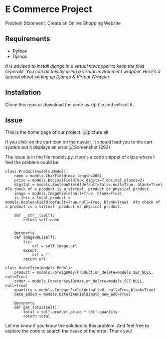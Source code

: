 # E Commerce Project
  
 Problem Statement: Create an Online Shopping Website
  
## Requirements ##

 - Python 
 - Django
 
_It is advised to install django in a virtual mwrapper to keep the files seperate. You can do this by using a virtual environment wrapper. Here's a [tutorial](https://www.youtube.com/watch?v=VuETrwKYLTM&t=10s") about setting up Django & Virtual Wrapper._

## Installation ##

Clone this repo or download the code as zip file and extract it.

## Issue ## 
 This is the home page of our project:
 ![picture alt](https://pic8.co/sh/puoHti.png)
 
 If you click on the cart icon on the navbar, it should lead you to the cart system but it displays an error
![Screenshot (293)](https://user-images.githubusercontent.com/64654648/120106970-b6170700-c17c-11eb-85bc-52629d699cc1.png)


The issue is in the file models.py. Here's a code snippet of class where I feel the problem could be:
``` 
class Product(models.Model):
    name = models.CharField(max_length=200)
    price = models.DecimalField(max_digits=7,decimal_places=2)
    digital = models.BooleanField(default=False,null=True, blank=True)  #To check of a product is a virtual  product or physical product.
    image = models.ImageField(null=True, blank=True)
    is_this_a_local_product = models.BooleanField(default=True,null=True, blank=True)  #To check of a product is a virtual  product or physical product.
    
    def __str__(self):
        return self.name
    

    @property
    def imageURL(self):
        try:
            url = self.image.url 
        except:
            url = ''
        return url
        
class OrderItem(models.Model):
    product = models.ForeignKey(Product,on_delete=models.SET_NULL, null=True)
    order = models.ForeignKey(Order,on_delete=models.SET_NULL, null=True)
    quantity = models.IntegerField(default=0, null=True,blank=True)
    date_added = models.DateTimeField(auto_now_add=True)

    @property
    def get_total(self):
        total = self.product.price * self.quantity
        return total
```
Let me know if you know the solution to this problem. And feel free to explore the code to search the cause of the error. Thank you!
